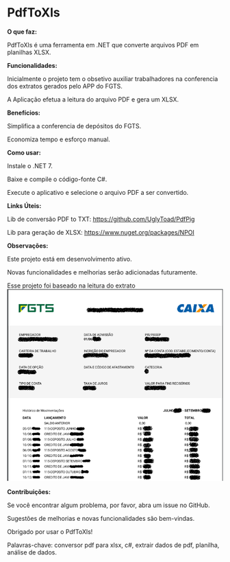 # PdfToXls
**O que faz:**

PdfToXls é uma ferramenta em .NET que converte arquivos PDF em planilhas XLSX.


**Funcionalidades:**

Inicialmente o projeto tem o obsetivo auxiliar trabalhadores na conferencia dos extratos gerados pelo APP do FGTS.

A Aplicação efetua a leitura do arquivo PDF e gera um XLSX.


**Benefícios:**

Simplifica a conferencia de depósitos do FGTS.

Economiza tempo e esforço manual.



**Como usar:**

Instale o .NET 7.

Baixe e compile o código-fonte C#.

Execute o aplicativo e selecione o arquivo PDF a ser convertido.


**Links Úteis:**

Lib de conversão PDF to TXT: https://github.com/UglyToad/PdfPig

Lib para geração de XLSX: https://www.nuget.org/packages/NPOI


**Observações:**

Este projeto está em desenvolvimento ativo.

Novas funcionalidades e melhorias serão adicionadas futuramente.

Esse projeto foi baseado na leitura do extrato
![ImagemExemploDoPdf](ImagemExemploDoPdf.png)


**Contribuições:**

Se você encontrar algum problema, por favor, abra um issue no GitHub.

Sugestões de melhorias e novas funcionalidades são bem-vindas.

Obrigado por usar o PdfToXls!

Palavras-chave: conversor pdf para xlsx, c#, extrair dados de pdf, planilha, análise de dados.

